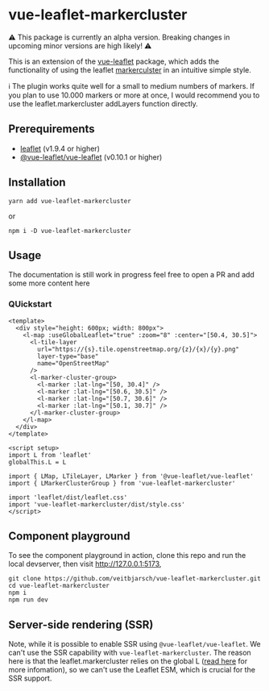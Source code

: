 # vue-leaflet-markercluster

:warning: This package is currently an alpha version. Breaking changes in upcoming minor versions are high likely! :warning:

This is an extension of the [vue-leaflet](https://github.com/vue-leaflet/vue-leaflet) package, which adds the functionality of using the leaflet [markerculster](https://github.com/Leaflet/Leaflet.markercluster) in an intuitive simple style.

:information_source: The plugin works quite well for a small to medium numbers of markers. If you plan to use 10.000 markers or more at once, I would recommend you to use the leaflet.markercluster addLayers function directly.

## Prerequirements

- [leaflet](https://github.com/Leaflet/Leaflet) (v1.9.4 or higher)
- [@vue-leaflet/vue-leaflet](https://github.com/vue-leaflet/vue-leaflet) (v0.10.1 or higher)

## Installation

```
yarn add vue-leaflet-markercluster
```

or

```
npm i -D vue-leaflet-markercluster
```

## Usage

The documentation is still work in progress feel free to open a PR and add some more content here

### QUickstart

```
<template>
  <div style="height: 600px; width: 800px">
    <l-map :useGlobalLeaflet="true" :zoom="8" :center="[50.4, 30.5]">
      <l-tile-layer
        url="https://{s}.tile.openstreetmap.org/{z}/{x}/{y}.png"
        layer-type="base"
        name="OpenStreetMap"
      />
      <l-marker-cluster-group>
        <l-marker :lat-lng="[50, 30.4]" />
        <l-marker :lat-lng="[50.6, 30.5]" />
        <l-marker :lat-lng="[50.7, 30.6]" />
        <l-marker :lat-lng="[50.1, 30.7]" />
      </l-marker-cluster-group>
    </l-map>
  </div>
</template>

<script setup>
import L from 'leaflet'
globalThis.L = L

import { LMap, LTileLayer, LMarker } from '@vue-leaflet/vue-leaflet'
import { LMarkerClusterGroup } from 'vue-leaflet-markercluster'

import 'leaflet/dist/leaflet.css'
import 'vue-leaflet-markercluster/dist/style.css'
</script>
```

## Component playground

To see the component playground in action, clone this repo and run the local devserver, then visit http://127.0.0.1:5173,

```
git clone https://github.com/veitbjarsch/vue-leaflet-markercluster.git
cd vue-leaflet-markercluster
npm i
npm run dev
```

## Server-side rendering (SSR)

Note, while it is possible to enable SSR using `@vue-leaflet/vue-leaflet`. We can't use the SSR capability with `vue-leaflet-markercluster`. The reason here is that the leaflet.markercluster relies on the global L ([read here](https://github.com/Leaflet/Leaflet.markercluster/issues/874) for more infomation), so we can't use the Leaflet ESM, which is crucial for the SSR support.
